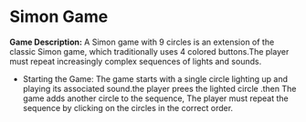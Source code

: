 # Simon Game

**Game Description:**
A Simon game with 9 circles is an extension of the classic Simon game, which traditionally uses 4 colored buttons.The player must repeat increasingly complex sequences of lights and sounds.

- Starting the Game: The game starts with a single circle lighting up and playing its associated sound.the player prees the lighted circle .then The game adds another circle to the sequence, The player must repeat the sequence by clicking on the circles in the correct order.
